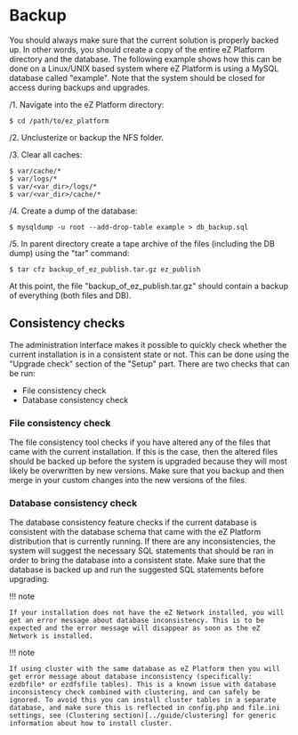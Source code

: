 # Backup 

You should always make sure that the current solution is properly backed up. In other words, you should create a copy of the entire eZ Platform directory and the database. The following example shows how this can be done on a Linux/UNIX based system where eZ Platform is using a MySQL database called "example". Note that the system should be closed for access during backups and upgrades.

/1. Navigate into the eZ Platform directory:
 
 ```
$ cd /path/to/ez_platform
```

/2. Unclusterize or backup the NFS folder.
 
/3. Clear all caches:

```
$ var/cache/*
$ var/logs/*
$ var/<var_dir>/logs/*
$ var/<var_dir>/cache/*
```

/4. Create a dump of the database:
 
 ```
$ mysqldump -u root --add-drop-table example > db_backup.sql
```

/5. In parent directory create a tape archive of the files (including the DB dump) using the "tar" command:

```
$ tar cfz backup_of_ez_publish.tar.gz ez_publish
```

 At this point, the file "backup_of_ez_publish.tar.gz" should contain a backup of everything (both files and DB).

## Consistency checks

The administration interface makes it possible to quickly check whether the current installation is in a consistent state or not. This can be done using the "Upgrade check" section of the "Setup" part. There are two checks that can be run:

- File consistency check
- Database consistency check
 
### File consistency check

The file consistency tool checks if you have altered any of the files that came with the current installation. If this is the case, then the altered files should be backed up before the system is upgraded because they will most likely be overwritten by new versions. Make sure that you backup and then merge in your custom changes into the new versions of the files.

### Database consistency check

The database consistency feature checks if the current database is consistent with the database schema that came with the eZ Platform distribution that is currently running. If there are any inconsistencies, the system will suggest the necessary SQL statements that should be ran in order to bring the database into a consistent state. Make sure that the database is backed up and run the suggested SQL statements before upgrading.

!!! note 

    If your installation does not have the eZ Network installed, you will get an error message about database inconsistency. This is to be expected and the error message will disappear as soon as the eZ Network is installed.

!!! note 

    If using cluster with the same database as eZ Platform then you will get error message about database inconsistency (specifically: ezdbfile* or ezdfsfile tables). This is a known issue with database inconsistency check combined with clustering, and can safely be ignored. To avoid this you can install cluster tables in a separate database, and make sure this is reflected in config.php and file.ini settings, see (Clustering section)[../guide/clustering] for generic information about how to install cluster.
    